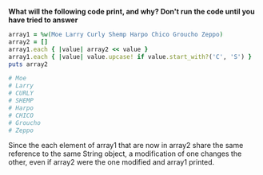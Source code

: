 **What will the following code print, and why? Don't run the code until you have tried to answer**

```Ruby
array1 = %w(Moe Larry Curly Shemp Harpo Chico Groucho Zeppo)
array2 = []
array1.each { |value| array2 << value }
array1.each { |value| value.upcase! if value.start_with?('C', 'S') }
puts array2
```

```Ruby
# Moe
# Larry
# CURLY
# SHEMP
# Harpo
# CHICO
# Groucho
# Zeppo
```

Since the each element of array1 that are now in array2 share the same reference
to the same String object, a modification of one changes the other, even if 
array2 were the one modified and array1 printed.
